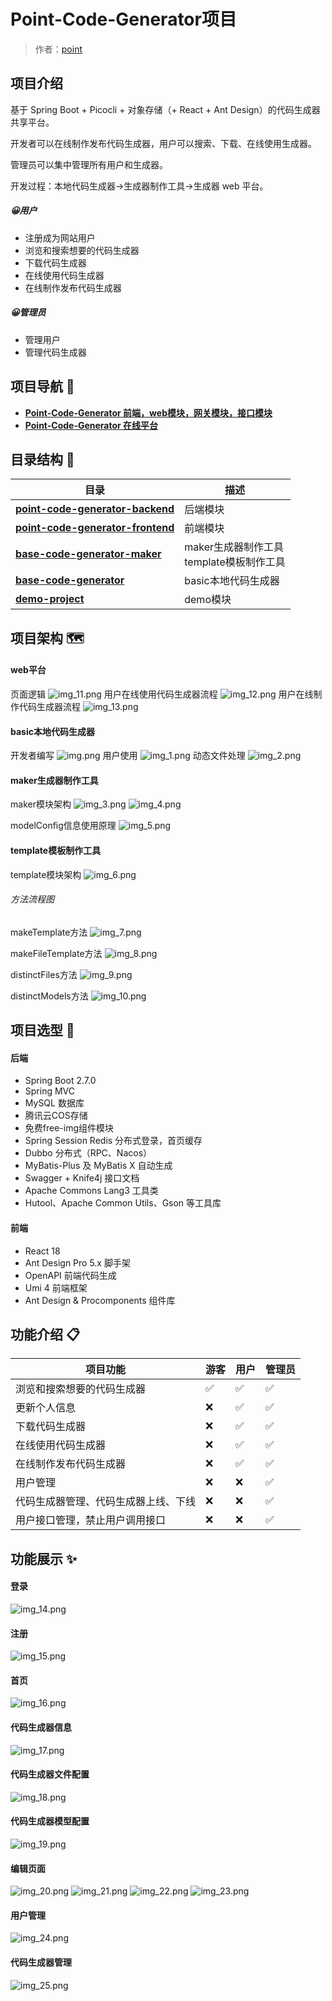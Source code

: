 # Point-Code-Generator项目

> 作者：[point](https://github.com/point610)

## 项目介绍

基于 Spring Boot + Picocli + 对象存储（+ React + Ant Design）的代码生成器共享平台。

开发者可以在线制作发布代码生成器，用户可以搜索、下载、在线使用生成器。

管理员可以集中管理所有用户和生成器。

开发过程：本地代码生成器->生成器制作工具->生成器 web 平台。

##### 😀用户

- 注册成为网站用户
- 浏览和搜索想要的代码生成器
- 下载代码生成器
- 在线使用代码生成器
- 在线制作发布代码生成器

##### 😀管理员

- 管理用户
- 管理代码生成器

## 项目导航 🧭

- **[Point-Code-Generator 前端，web模块，网关模块，接口模块](https://github.com/point610/point-code-generator)**
- **[Point-Code-Generator 在线平台](http://43.139.205.77/)**

## 目录结构 📑

| 目录                                                                                                                              | 描述                              |
|---------------------------------------------------------------------------------------------------------------------------------|---------------------------------|
| **[point-code-generator-backend](https://github.com/point610/point-code-generator/tree/master/point-code-generator-backend)**   | 后端模块                            |
| **[point-code-generator-frontend](https://github.com/point610/point-code-generator/tree/master/point-code-generator-frontend)** | 前端模块                            |
| **[base-code-generator-maker](https://github.com/point610/point-code-generator/tree/master/base-code-generator-maker)**         | maker生成器制作工具<br/>template模板制作工具 |
| **[base-code-generator](https://github.com/point610/point-code-generator/tree/master/base-code-generator)**                                | basic本地代码生成器                    |
| **[demo-project](https://github.com/point610/point-code-generator/tree/master/demo-project)**                                   | demo模块                          |

## 项目架构 🗺️

#### web平台

页面逻辑
![img_11.png](img/img_11.png)
用户在线使用代码生成器流程
![img_12.png](img/img_12.png)
用户在线制作代码生成器流程
![img_13.png](img/img_13.png)

#### basic本地代码生成器

开发者编写
![img.png](img/img.png)
用户使用
![img_1.png](img/img_1.png)
动态文件处理
![img_2.png](img/img_2.png)

#### maker生成器制作工具

maker模块架构
![img_3.png](img/img_3.png)
![img_4.png](img/img_4.png)

modelConfig信息使用原理
![img_5.png](img/img_5.png)

#### template模板制作工具

template模块架构
![img_6.png](img/img_6.png)

###### 方法流程图

makeTemplate方法
![img_7.png](img/img_7.png)

makeFileTemplate方法
![img_8.png](img/img_8.png)

distinctFiles方法
![img_9.png](img/img_9.png)

distinctModels方法
![img_10.png](img/img_10.png)

## 项目选型 🎯

#### 后端

- Spring Boot 2.7.0
- Spring MVC
- MySQL 数据库
- 腾讯云COS存储
- 免费free-img组件模块
- Spring Session Redis 分布式登录，首页缓存
- Dubbo 分布式（RPC、Nacos）
- MyBatis-Plus 及 MyBatis X 自动生成
- Swagger + Knife4j 接口文档
- Apache Commons Lang3 工具类
- Hutool、Apache Common Utils、Gson 等工具库

#### 前端

- React 18
- Ant Design Pro 5.x 脚手架
- OpenAPI 前端代码生成
- Umi 4 前端框架
- Ant Design & Procomponents 组件库

## 功能介绍 📋

| **项目功能**           | 游客 | **用户** | **管理员** |
|--------------------|----|--------|---------|
| 浏览和搜索想要的代码生成器      | ✅  | ✅      | ✅       |
| 更新个人信息             | ❌  | ✅      | ✅       |
| 下载代码生成器            | ❌  | ✅      | ✅       |
| 在线使用代码生成器          | ❌  | ✅      | ✅       |
| 在线制作发布代码生成器        | ❌  | ✅      | ✅       |
| 用户管理               | ❌  | ❌      | ✅       |
| 代码生成器管理、代码生成器上线、下线 | ❌  | ❌      | ✅       |
| 用户接口管理，禁止用户调用接口    | ❌  | ❌      | ✅       |

## 功能展示 ✨

#### 登录
![img_14.png](img/img_14.png)

#### 注册
![img_15.png](img/img_15.png)

#### 首页
![img_16.png](img/img_16.png)

#### 代码生成器信息
![img_17.png](img/img_17.png)


#### 代码生成器文件配置
![img_18.png](img/img_18.png)


#### 代码生成器模型配置
![img_19.png](img/img_19.png)


#### 编辑页面
![img_20.png](img/img_20.png)
![img_21.png](img/img_21.png)
![img_22.png](img/img_22.png)
![img_23.png](img/img_23.png)

#### 用户管理
![img_24.png](img/img_24.png)

#### 代码生成器管理
![img_25.png](img/img_25.png)





